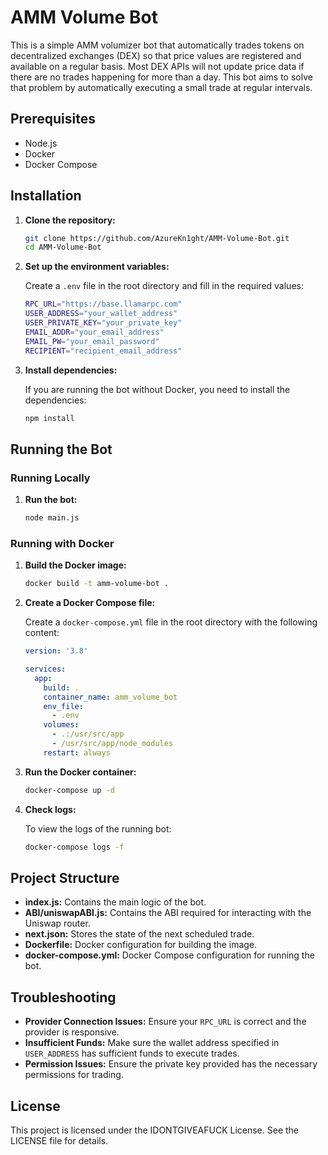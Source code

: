 # AMM Volume Bot

This is a simple AMM volumizer bot that automatically trades tokens on decentralized exchanges (DEX) so that price values are registered and available on a regular basis. Most DEX APIs will not update price data if there are no trades happening for more than a day. This bot aims to solve that problem by automatically executing a small trade at regular intervals. 

## Prerequisites

- Node.js
- Docker
- Docker Compose

## Installation

1. **Clone the repository:**

    ```sh
    git clone https://github.com/AzureKn1ght/AMM-Volume-Bot.git
    cd AMM-Volume-Bot
    ```

2. **Set up the environment variables:**

    Create a `.env` file in the root directory and fill in the required values:

    ```sh
    RPC_URL="https://base.llamarpc.com"
    USER_ADDRESS="your_wallet_address"
    USER_PRIVATE_KEY="your_private_key"
    EMAIL_ADDR="your_email_address"
    EMAIL_PW="your_email_password"
    RECIPIENT="recipient_email_address"
    ```

3. **Install dependencies:**

    If you are running the bot without Docker, you need to install the dependencies:

    ```sh
    npm install
    ```

## Running the Bot

### Running Locally

1. **Run the bot:**

    ```sh
    node main.js
    ```

### Running with Docker

1. **Build the Docker image:**

    ```sh
    docker build -t amm-volume-bot .
    ```

2. **Create a Docker Compose file:**

    Create a `docker-compose.yml` file in the root directory with the following content:

    ```yaml
    version: '3.8'

    services:
      app:
        build: .
        container_name: amm_volume_bot
        env_file:
          - .env
        volumes:
          - .:/usr/src/app
          - /usr/src/app/node_modules
        restart: always
    ```

3. **Run the Docker container:**

    ```sh
    docker-compose up -d
    ```

4. **Check logs:**

    To view the logs of the running bot:

    ```sh
    docker-compose logs -f
    ```

## Project Structure

- **index.js:** Contains the main logic of the bot.
- **ABI/uniswapABI.js:** Contains the ABI required for interacting with the Uniswap router.
- **next.json:** Stores the state of the next scheduled trade.
- **Dockerfile:** Docker configuration for building the image.
- **docker-compose.yml:** Docker Compose configuration for running the bot.

## Troubleshooting

- **Provider Connection Issues:** Ensure your `RPC_URL` is correct and the provider is responsive.
- **Insufficient Funds:** Make sure the wallet address specified in `USER_ADDRESS` has sufficient funds to execute trades.
- **Permission Issues:** Ensure the private key provided has the necessary permissions for trading.

## License

This project is licensed under the IDONTGIVEAFUCK License. See the LICENSE file for details.



